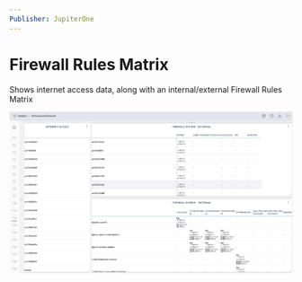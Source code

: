```yaml
---
Publisher: JupiterOne
---
```


# Firewall Rules Matrix

Shows internet access data, along with an internal/external Firewall Rules Matrix

![sample-screenshot](board.png)
